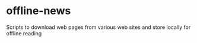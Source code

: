 offline-news
============

Scripts to download web pages from various web sites and store locally for offline reading